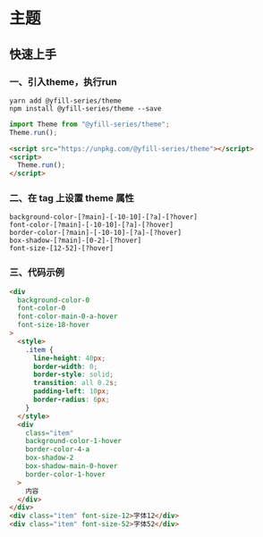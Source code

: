 # 主题

## 快速上手

### 一、引入theme，执行run

```shell
yarn add @yfill-series/theme
npm install @yfill-series/theme --save
```

```js
import Theme from "@yfill-series/theme";
Theme.run();
```

```html
<script src="https://unpkg.com/@yfill-series/theme"></script>
<script>
  Theme.run();
</script>
```

### 二、在 tag 上设置 theme 属性

    background-color-[?main]-[-10-10]-[?a]-[?hover]
    font-color-[?main]-[-10-10]-[?a]-[?hover]
    border-color-[?main]-[-10-10]-[?a]-[?hover]
    box-shadow-[?main]-[0-2]-[?hover]
    font-size-[12-52]-[?hover]

### 三、代码示例

```html
<div
  background-color-0
  font-color-0
  font-color-main-0-a-hover
  font-size-18-hover
>
  <style>
    .item {
      line-height: 40px;
      border-width: 0;
      border-style: solid;
      transition: all 0.2s;
      padding-left: 10px;
      border-radius: 6px;
    }
  </style>
  <div
    class="item"
    background-color-1-hover
    border-color-4-a
    box-shadow-2
    box-shadow-main-0-hover
    border-color-1-hover
  >
    内容
  </div>
</div>
<div class="item" font-size-12>字体12</div>
<div class="item" font-size-52>字体52</div>
```

